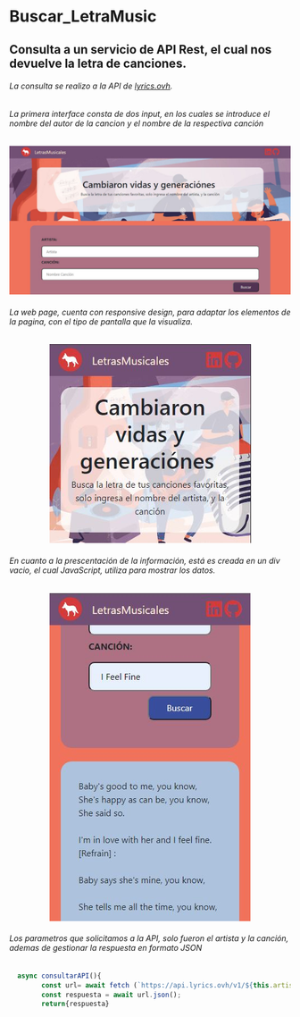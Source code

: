 # Buscar_LetraMusic
## Consulta a un servicio de API Rest, el cual nos devuelve la letra de canciones.

###### La consulta se realizo a la API  de [lyrics.ovh](https://lyrics.ovh/).

###### La primera interface consta de dos input, en los cuales se introduce el nombre del autor de la cancion y el nombre de la respectiva canción
<img src="assets/img/principal.JPG"/>

###### La web page, cuenta con responsive design, para adaptar los elementos de la pagina, con el tipo de pantalla que la visualiza.
<p align="center">
<img src="assets/img/responsive.JPG"/>
</p>

###### En cuanto a la prescentación de la información, está es creada en un div vacio, el cual JavaScript, utiliza para mostrar los datos.
<p align="center">
<img src="assets/img/consulta.JPG"/>
</p>


###### Los parametros que solicitamos a la API, solo fueron el artista y la canción, ademas de gestionar la respuesta en formato JSON
```Javascript
  async consultarAPI(){
        const url= await fetch (`https://api.lyrics.ovh/v1/${this.artista}/ ${this.cacion}`);
        const respuesta = await url.json();
        return{respuesta} 
```
